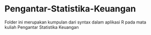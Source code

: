 # Pengantar-Statistika-Keuangan
Folder ini merupakan kumpulan dari syntax dalam aplikasi R pada mata kuliah Pengantar Statistika Keuangan

